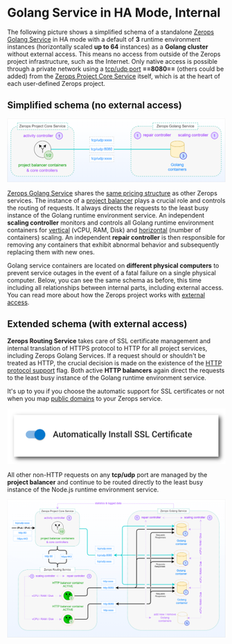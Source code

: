# Golang Service in HA Mode, Internal

The following picture shows a simplified schema of a standalone [Zerops Golang Service](/documentation/services/runtimes/golang.html) in HA mode with a default of **3** runtime environment instances (horizontally scaled **up to 64** instances) as a **Golang cluster** without external access. This means no access from outside of the Zerops project infrastructure, such as the Internet. Only native access is possible through a private network using a [tcp/udp port](/documentation/services/runtimes/golang.html#port) **==8080==** (others could be added) from the [Zerops Project Core Service](/documentation/overview/how-zerops-works-inside/typical-schemas-of-zerops-projects.html) itself, which is at the heart of each user-defined Zerops project.

## Simplified schema (no external access)

![Zerops Golang Service](./images/Zerops-Golang-Service-Base.png "Zerops Golang Service")

[Zerops Golang Service](/documentation/services/runtimes/golang.html) shares the [same pricing structure](/documentation/overview/pricing.html#services) as other Zerops services. The instance of a [project balancer](/documentation/overview/how-zerops-works-inside/typical-schemas-of-zerops-projects.html#without-external-access) plays a crucial role and controls the routing of requests. It always directs the requests to the least busy instance of the Golang runtime environment service. An independent **scaling controller** monitors and controls all Golang runtime environment containers for [vertical](/documentation/automatic-scaling/how-automatic-scaling-works.html#vertical-scaling) (vCPU, RAM, Disk) and [horizontal](/documentation/automatic-scaling/how-automatic-scaling-works.html#horizontal-scaling) (number of containers) scaling. An independent **repair controller** is then responsible for removing any containers that exhibit abnormal behavior and subsequently replacing them with new ones.

Golang service containers are located on **different physical computers** to prevent service outages in the event of a fatal failure on a single physical computer. Below, you can see the same schema as before, this time including all relationships between internal parts, including external access. You can read more about how the Zerops project works with [external access](/documentation/overview/how-zerops-works-inside/typical-schemas-of-zerops-projects.html#with-external-access).

## Extended schema (with external access)

**Zerops Routing Service** takes care of SSL certificate management and internal translation of HTTPS protocol to HTTP for all project services, including Zerops Golang Services. If a request should or shouldn't be treated as HTTP, the crucial decision is made on the existence of the [HTTP protocol support](/documentation/services/runtimes/golang.html#port) flag. Both active **HTTP balancers** again direct the requests to the least busy instance of the Golang runtime environment service.

It's up to you if you choose the automatic support for SSL certificates or not when you map [public domains](/documentation/routing/using-your-domain.html) to your Zerops service.

![SSL Certificates](./images/SSL-Certificate-Support-Option.png "SSL Certificates Support")

All other non-HTTP requests on any **tcp/udp** port are managed by the **project balancer** and continue to be routed directly to the least busy instance of the Node.js runtime environment service.

![Zerops Golang Service](./images/Zerops-Golang-Service-Detail.png "Zerops Golang Service")
